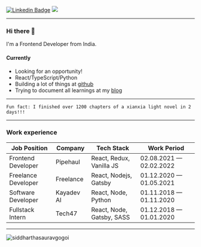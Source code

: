 [![Linkedin Badge](https://img.shields.io/badge/-siddharthasauravgogoi-blue?style=flat-square&logo=Linkedin&logoColor=white&link=https://www.linkedin.com/in/siddhartha-saurav-gogoi/)](https://www.linkedin.com/in/siddhartha-saurav-gogoi/)
![](https://visitor-badge.glitch.me/badge?page_id=siddharthasauravgogoi)

<hr />

### Hi there 👋 

I'm a Frontend Developer from India.

#### Currently
- Looking for an opportunity!
- React/TypeScript/Python
- Building a lot of things at [github](https://github.com/SiddharthaSauravGogoi)
- Trying to document all learnings at my [blog](https://www.siddharthasauravgogoi.in/blog)

<hr />

```
Fun fact: I finished over 1200 chapters of a xianxia light novel in 2 days!!!
```

<hr />

### Work experience
| Job Position          | Company        | Tech Stack                      | Work Period                |
| --------------------- | -------------- | ------------------------------- | -------------------------- |
| Frontend Developer    | Pipehaul       | React, Redux, Vanilla JS        | 02.08.2021 — 02.02.2022    |
| Freelance Developer   | Freelance      | React, Nodejs, Gatsby           | 01.12.2020 — 01.05.2021    |
| Software Developer    | Kayadev AI     | React, Node, Python             | 01.11.2018 — 01.11.2020    |
| Fullstack Intern      | Tech47         | React, Node, Gatsby, SASS       | 01.12.2018 — 01.01.2020    |

<hr />

<p><img align="center" src="https://github-readme-streak-stats.herokuapp.com/?user=siddharthasauravgogoi&" alt="siddharthasauravgogoi" /></p>
